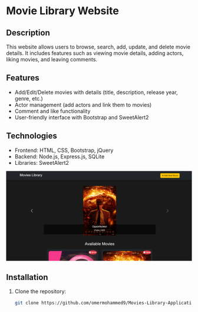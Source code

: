 # Movie Library Website

## Description
This website allows users to browse, search, add, update, and delete movie details. It includes features such as viewing movie details, adding actors, liking movies, and leaving comments.

## Features
- Add/Edit/Delete movies with details (title, description, release year, genre, etc.)
- Actor management (add actors and link them to movies)
- Comment and like functionality
- User-friendly interface with Bootstrap and SweetAlert2

## Technologies
- Frontend: HTML, CSS, Bootstrap, jQuery
- Backend: Node.js, Express.js, SQLite
- Libraries: SweetAlert2

![alt text](screenshots/1.png "Optional title")


## Installation
1. Clone the repository:
   ```bash
   git clone https://github.com/omermohammed9/Movies-Library-Application-Pure-Platform.git
